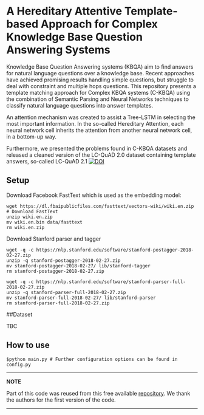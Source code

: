 # A Hereditary Attentive Template-based Approach for Complex Knowledge Base Question Answering Systems

Knowledge Base Question Answering systems (KBQA) aim to find answers for natural language questions over a knowledge
base. Recent approaches have achieved promising results handling simple questions, but struggle to deal with constraint
and multiple hops questions. This repository presents a template matching approach for Complex KBQA systems (C-KBQA) using the combination of Semantic Parsing and Neural Networks techniques to classify natural language questions
into answer templates.

An attention mechanism was created to assist a Tree-LSTM in selecting the most important information. In the so-called
Hereditary Attention, each neural network cell inherits the attention from another neural network cell, in a bottom-up
way.

Furthermore, we presented the problems found in C-KBQA datasets and released a cleaned version of the LC-QuAD 2.0
dataset containing template answers, so-called LC-QuAD 2.1 [![DOI](https://zenodo.org/badge/DOI/10.5281/zenodo.5508297.svg)](https://doi.org/10.5281/zenodo.5508297)


## Setup

Download Facebook FastText which is used as the embedding model:

```
wget https://dl.fbaipublicfiles.com/fasttext/vectors-wiki/wiki.en.zip # Download FastText
unzip wiki.en.zip
mv wiki.en.bin data/fasttext
rm wiki.en.zip
```

Download Stanford parser and tagger

```
wget -q -c https://nlp.stanford.edu/software/stanford-postagger-2018-02-27.zip
unzip -q stanford-postagger-2018-02-27.zip
mv stanford-postagger-2018-02-27/ lib/stanford-tagger
rm stanford-postagger-2018-02-27.zip

wget -q -c https://nlp.stanford.edu/software/stanford-parser-full-2018-02-27.zip
unzip -q stanford-parser-full-2018-02-27.zip
mv stanford-parser-full-2018-02-27/ lib/stanford-parser
rm stanford-parser-full-2018-02-27.zip
```

##Dataset

TBC

## How to use

```
$python main.py # Further configuration options can be found in config.py
```

---
**NOTE**

Part of this code was reused from this free
available [repository](https://github.com/ram-g-athreya/RNN-Question-Answering). We thank the authors for the first
version of the code.

---